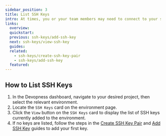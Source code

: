 ```yaml
---
sidebar_position: 3
title: List SSH Keys
intro: At times, you or your team members may need to connect to your servers to execute commands directly from the terminal. To ensure secure access, you can add SSH keys to your environment servers, allowing connections only from authorized keys.
links:
  overview:
  quickstart:
  previous: ssh-keys/add-ssh-key
  next: ssh-keys/view-ssh-key
  guides:
  related:
    - ssh-keys/create-ssh-key-pair
    - ssh-keys/add-ssh-key
  featured:
---
```


## How to List SSH Keys

1. In the Devopness dashboard, navigate to your desired project, then select the relevant environment.
2. Locate the `SSH Keys` card on the environment page.
3. Click the `View` button on the `SSH Keys` card to display the list of SSH keys currently added to the environment.
4. If no keys are listed, follow the steps in the [Create SSH Key Pair](../ssh-keys/create-ssh-key-pair) and [Add SSH Key](../ssh-keys/add-ssh-key) guides to add your first key.
